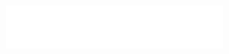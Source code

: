 <div align="center">
	<br>
	<a href="https://github.com/ca057/ca057/blame/master/header.svg">
		<img src="header.svg" width="100%" height="100px">
	</a>
	<br>
</div>
